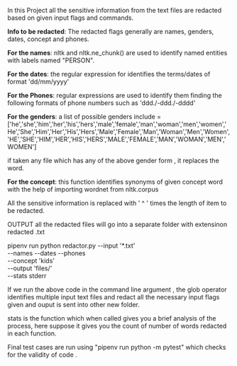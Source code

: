 In this Project all the sensitive information from the text files are redacted based on given input flags and commands.

**Info to be redacted**: The redacted flags generally are names, genders, dates, concept and phones.

**For the names**: nltk and nltk.ne_chunk() are used to identify named entities with labels named "PERSON".

**For the dates**: the regular expression for identifies the terms/dates of format 'dd/mm/yyyy'

**For the Phones**: regular expressions are used to identify them finding the following formats of phone numbers such as 'ddd./-ddd./-dddd'

**For the genders**:  a list of possible genders include =['he','she','him','her','his','hers','male','female','man','woman','men','women','He','She','Him','Her','His','Hers','Male','Female','Man','Woman','Men','Women','HE','SHE','HIM','HER','HIS','HERS','MALE','FEMALE','MAN','WOMAN','MEN','WOMEN']

if  taken any file which has any of the above gender form , it replaces the word.

**For the concept**: this function identifies synonyms of given concept word with the help of importing wordnet from nltk.corpus

All the sensitive information is replaced with ' ^ ' times the length of item to be redacted.

OUTPUT  all the redacted files will go into a separate folder with extensinon redacted .txt 

pipenv run python redactor.py --input '*.txt' \
                    --names --dates --phones \
                    --concept 'kids' \
                    --output 'files/' \
                    --stats stderr
                    
If we run the above code in the command line argument , the glob operator identifies multiple input text files and redact all the necessary input flags given and ouput is sent into other new folder. 
      
stats is the function which when called gives you a brief analysis of the process, here suppose it gives you the count of number of words redacted in each function.

Final test cases are run using  "pipenv run python -m pytest" which checks for the validity of code . 
